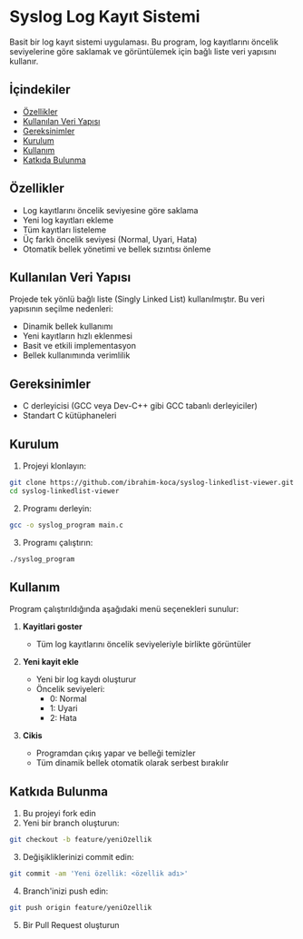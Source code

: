 # Syslog Log Kayıt Sistemi

Basit bir log kayıt sistemi uygulaması. Bu program, log kayıtlarını öncelik seviyelerine göre saklamak ve görüntülemek için bağlı liste veri yapısını kullanır.

## İçindekiler
- [Özellikler](#özellikler)
- [Kullanılan Veri Yapısı](#kullanılan-veri-yapısı)
- [Gereksinimler](#gereksinimler)
- [Kurulum](#kurulum)
- [Kullanım](#kullanım)
- [Katkıda Bulunma](#katkıda-bulunma)

## Özellikler
- Log kayıtlarını öncelik seviyesine göre saklama
- Yeni log kayıtları ekleme
- Tüm kayıtları listeleme
- Üç farklı öncelik seviyesi (Normal, Uyari, Hata)
- Otomatik bellek yönetimi ve bellek sızıntısı önleme

## Kullanılan Veri Yapısı
Projede tek yönlü bağlı liste (Singly Linked List) kullanılmıştır. Bu veri yapısının seçilme nedenleri:
- Dinamik bellek kullanımı
- Yeni kayıtların hızlı eklenmesi
- Basit ve etkili implementasyon
- Bellek kullanımında verimlilik

## Gereksinimler
- C derleyicisi (GCC veya Dev-C++ gibi GCC tabanlı derleyiciler)
- Standart C kütüphaneleri

## Kurulum
1. Projeyi klonlayın:
```bash
git clone https://github.com/ibrahim-koca/syslog-linkedlist-viewer.git
cd syslog-linkedlist-viewer
```

2. Programı derleyin:
```bash
gcc -o syslog_program main.c
```

3. Programı çalıştırın:
```bash
./syslog_program
```

## Kullanım
Program çalıştırıldığında aşağıdaki menü seçenekleri sunulur:

1. **Kayitlari goster**
   - Tüm log kayıtlarını öncelik seviyeleriyle birlikte görüntüler

2. **Yeni kayit ekle**
   - Yeni bir log kaydı oluşturur
   - Öncelik seviyeleri:
     - 0: Normal
     - 1: Uyari
     - 2: Hata

3. **Cikis**
   - Programdan çıkış yapar ve belleği temizler
   - Tüm dinamik bellek otomatik olarak serbest bırakılır

## Katkıda Bulunma
1. Bu projeyi fork edin
2. Yeni bir branch oluşturun:
```bash
git checkout -b feature/yeniOzellik
```
3. Değişikliklerinizi commit edin:
```bash
git commit -am 'Yeni özellik: <özellik adı>'
```
4. Branch'inizi push edin:
```bash
git push origin feature/yeniOzellik
```
5. Bir Pull Request oluşturun
